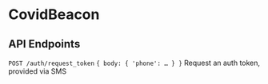# CovidBeacon

## API Endpoints

`POST /auth/request_token`
`{
    body: { 'phone': … }
}`
Request an auth token, provided via SMS

